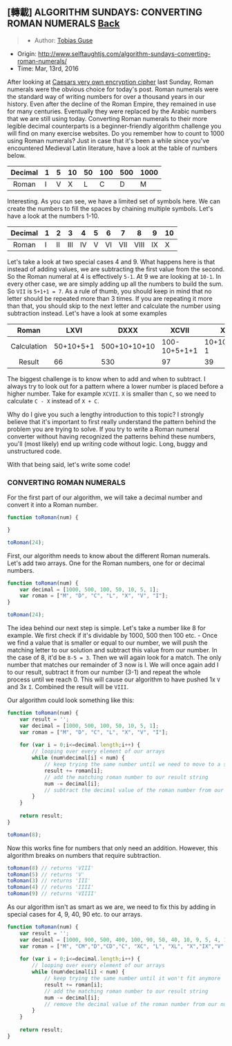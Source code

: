 ## [轉載] ALGORITHM SUNDAYS: CONVERTING ROMAN NUMERALS [Back](./../post.md)

> - Author: [Tobias Guse](https://github.com/tbgse)
- Origin: http://www.selftaughtjs.com/algorithm-sundays-converting-roman-numerals/
- Time: Mar, 13rd, 2016

After looking at [Caesars very own encryption cipher](http://www.selftaughtjs.com/algorithm-sundays-converting-roman-numerals/) last Sunday, Roman numerals were the obvious choice for today's post. Roman numerals were the standard way of writing numbers for over a thousand years in our history. Even after the decline of the Roman Empire, they remained in use for many centuries. Eventually they were replaced by the Arabic numbers that we are still using today. Converting Roman numerals to their more legible decimal counterparts is a beginner-friendly algorithm challenge you will find on many exercise websites. Do you remember how to count to 1000 using Roman numerals? Just in case that it's been a while since you've encountered Medieval Latin literature, have a look at the table of numbers below.

Decimal|1|5|10|50|100|500|1000
:-----:|-|-|--|--|---|---|----
Roman|I|V|X|L|C|D|M

Interesting. As you can see, we have a limited set of symbols here. We can create the numbers to fill the spaces by chaining multiple symbols. Let's have a look at the numbers 1-10.

Decimal|1|2|3|4|5|6|7|8|9|10
:-----:|-|-|-|-|-|-|-|-|-|--
Roman|I|II|III|IV|V|VI|VII|VIII|IX|X

Let's take a look at two special cases 4 and 9. What happens here is that instead of adding values, we are subtracting the first value from the second. So the Roman numeral at 4 is effectively `5-1`. At 9 we are looking at `10-1`. In every other case, we are simply adding up all the numbers to build the sum. So `VII` is `5+1+1 = 7`. As a rule of thumb, you should keep in mind that no letter should be repeated more than 3 times. If you are repeating it more than that, you should skip to the next letter and calculate the number using subtraction instead. Let's have a look at some examples

Roman|LXVI|DXXX|XCVII|XXXIX|XIX
:---:|----|----|-----|-----|---
Calculation|50+10+5+1|500+10+10+10|100-10+5+1+1|10+10+10+10-1|10+10-1
Result|66|530|97|39|19

The biggest challenge is to know when to add and when to subtract. I always try to look out for a pattern where a lower number is placed before a higher number. Take for example `XCVII`. `X` is smaller than `C`, so we need to calculate `C - X` instead of `X + C`.

Why do I give you such a lengthy introduction to this topic? I strongly believe that it's important to first really understand the pattern behind the problem you are trying to solve. If you try to write a Roman numeral converter without having recognized the patterns behind these numbers, you'll (most likely) end up writing code without logic. Long, buggy and unstructured code.

With that being said, let's write some code!

### CONVERTING ROMAN NUMERALS

For the first part of our algorithm, we will take a decimal number and convert it into a Roman number.

```js
function toRoman(num) { 

}

toRoman(24);
```

First, our algorithm needs to know about the different Roman numerals. Let's add two arrays. One for the Roman numbers, one for or decimal numbers.

```js
function toRoman(num) {  
    var decimal = [1000, 500, 100, 50, 10, 5, 1];
    var roman = ["M", "D", "C", "L", "X", "V", "I"];
}

toRoman(24);  
```

The idea behind our next step is simple. Let's take a number like 8 for example. We first check if it's dividable by 1000, 500 then 100 etc. - Once we find a value that is smaller or equal to our number, we will push the matching letter to our solution and subtract this value from our number. In the case of 8, it'd be `8-5 = 3`. Then we will again look for a match. The only number that matches our remainder of 3 now is I. We will once again add I to our result, subtract it from our number (3-1) and repeat the whole process until we reach 0. This will cause our algorithm to have pushed 1x `V` and 3x `I`. Combined the result will be `VIII`.

Our algorithm could look something like this:

```js
function toRoman(num) {  
    var result = '';
    var decimal = [1000, 500, 100, 50, 10, 5, 1];
    var roman = ["M", "D", "C", "L", "X", "V", "I"];
    
    for (var i = 0;i<=decimal.length;i++) {
        // looping over every element of our arrays
        while (num%decimal[i] < num) {   
            // keep trying the same number until we need to move to a smaller one     
            result += roman[i];
            // add the matching roman number to our result string
            num -= decimal[i];
            // subtract the decimal value of the roman number from our number
        }
    }
    
    return result;
}

toRoman(8); 
```

Now this works fine for numbers that only need an addition. However, this algorithm breaks on numbers that require subtraction.

```js
toRoman(8) // returns 'VIII'  
toRoman(5) // returns 'V'  
toRoman(3) // returns 'III'  
toRoman(4) // returns 'IIII'  
toRoman(9) // returns 'VIIII'
```

As our algorithm isn't as smart as we are, we need to fix this by adding in special cases for 4, 9, 40, 90 etc. to our arrays.

```js
function toRoman(num) {  
    var result = '';
    var decimal = [1000, 900, 500, 400, 100, 90, 50, 40, 10, 9, 5, 4, 1];
    var roman = ["M", "CM","D","CD","C", "XC", "L", "XL", "X","IX","V","IV","I"];
    
    for (var i = 0;i<=decimal.length;i++) {
        // looping over every element of our arrays
        while (num%decimal[i] < num) {   
            // keep trying the same number until it won't fit anymore      
            result += roman[i];
            // add the matching roman number to our result string
            num -= decimal[i];
            // remove the decimal value of the roman number from our number
        }
    }
    
    return result;
}
```